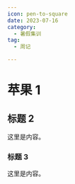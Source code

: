 ```yaml
---
icon: pen-to-square
date: 2023-07-16
category:
  - 暑假集训
tag:
  - 周记

---
```

# 苹果 1

## 标题 2

这里是内容。

### 标题 3

这里是内容。
